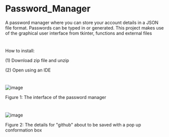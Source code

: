 # Password_Manager
A password manager where you can store your account details in a JSON file format. Passwords can be typed in or generated. This project makes use of the graphical user interface from tkinter, functions and external files
#
How to install:

(1) Download zip file and unzip

(2) Open using an IDE

#
![image](https://user-images.githubusercontent.com/96390217/185495942-7a71868b-4a7a-4371-a5c3-e92e45f623c8.png)

Figure 1: The interface of the password manager
#
![image](https://user-images.githubusercontent.com/96390217/185496173-f1f52898-9f34-4dee-af39-14756c35abde.png)

Figure 2: The details for "github" about to be saved with a pop up conformation box
#

